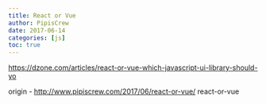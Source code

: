 ```yaml
---
title: React or Vue
author: PipisCrew
date: 2017-06-14
categories: [js]
toc: true
---
```


https://dzone.com/articles/react-or-vue-which-javascript-ui-library-should-yo

origin - http://www.pipiscrew.com/2017/06/react-or-vue/ react-or-vue